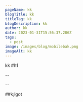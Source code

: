 ```yaml
---
pageName: kk
blogTitle: kk
titleTag: kk
blogDescription: kk
author: kk
date: 2023-01-31T15:56:37.206Z
tags:
  - post
image: /images/blog/mobilebak.png
imageAlt: kk
---
```

k﻿k
#﻿h1

-﻿-

-﻿-

#﻿#k;lgot